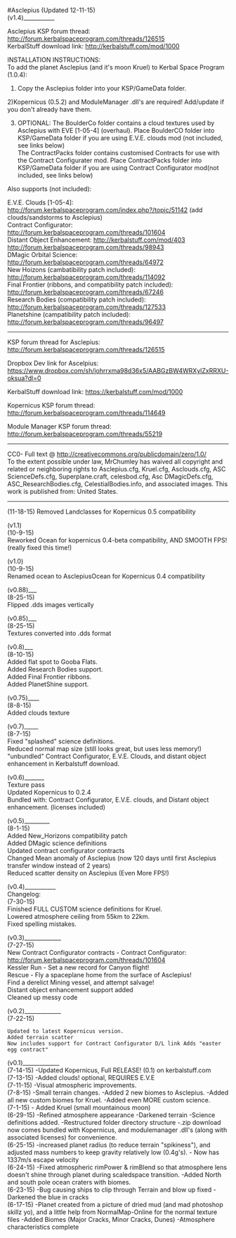 #Asclepius
(Updated 12-11-15)  
(v1.4)___________  
  
Asclepius KSP forum thread: http://forum.kerbalspaceprogram.com/threads/126515  
KerbalStuff download link: http://kerbalstuff.com/mod/1000  
  
  
  INSTALLATION INSTRUCTIONS:  
To add the planet Asclepius (and it's moon Kruel) to Kerbal Space Program (1.0.4):  
  
1) Copy the Asclepius folder into your KSP/GameData folder.  
  
2)Kopernicus (0.5.2) and ModuleManager .dll's are required! Add/update if you don't already have them. 
  
3) OPTIONAL:
The BoulderCo folder contains a cloud textures used by Asclepius with EVE [1-05-4] (overhaul). Place BoulderCO folder into KSP/GameData folder  if you are using E.V.E. clouds mod (not included, see links below)  
The ContractPacks folder contains customised Contracts for use with the Contract Configurater mod.   Place ContractPacks folder into KSP/GameData folder if you are using Contract Configurator mod(not included, see links below)  
  
  
   
   
    
Also supports (not included):  
  
E.V.E. Clouds [1-05-4]: http://forum.kerbalspaceprogram.com/index.php?/topic/51142 (add clouds/sandstorms to Asclepius)  
Contract Configurator: http://forum.kerbalspaceprogram.com/threads/101604   
Distant Object Enhancement: http://kerbalstuff.com/mod/403  http://forum.kerbalspaceprogram.com/threads/98943  
DMagic Orbital Science:  http://forum.kerbalspaceprogram.com/threads/64972  
New Hoizons (cambatibility patch included): http://forum.kerbalspaceprogram.com/threads/114092  
Final Frontier (ribbons, and compatibility patch included): http://forum.kerbalspaceprogram.com/threads/67246  
Research Bodies (compatibility patch included): http://forum.kerbalspaceprogram.com/threads/127533  
Planetshine (campatibility patch included): http://forum.kerbalspaceprogram.com/threads/96497  
  
_________________________________________________________________________________________

KSP forum thread for Asclepius: http://forum.kerbalspaceprogram.com/threads/126515  
  
Dropbox Dev link for Ascelpius: https://www.dropbox.com/sh/johrrxma98d36x5/AABGzBW4WRXylZxRRXU-oksua?dl=0  
  
KerbalStuff download link: https://kerbalstuff.com/mod/1000  
  
Kopernicus KSP forum thread: http://forum.kerbalspaceprogram.com/threads/114649  
  
Module Manager KSP forum thread:   http://forum.kerbalspaceprogram.com/threads/55219  
  
__________________________________________________________________________________________  
  
  
CC0- Full text @ http://creativecommons.org/publicdomain/zero/1.0/  
To the extent possible under law, MrChumley has waived all copyright and related or neighboring rights to Asclepius.cfg, Kruel.cfg, Asclouds.cfg, ASC ScienceDefs.cfg, Superplane.craft, celesbod.cfg, Asc DMagicDefs.cfg, ASC_ResearchBodies.cfg, CelestialBodies.info, and associated images. This work is published from: United States.  
  
____________________________________________________________________________________________

(11-18-15)
Removed Landclasses for Kopernicus 0.5 compatibility

(v1.1)  
(10-9-15)  
Reworked Ocean for kopernicus 0.4-beta compatibility, AND SMOOTH FPS! (really fixed this time!)  
  
(v1.0)  
(10-9-15)  
Renamed ocean to AsclepiusOcean for Kopernicus 0.4 compatibility  
  
(v0.88)___  
(8-25-15)  
Flipped .dds images vertically  
  
(v0.85)___  
(8-25-15)  
Textures converted into .dds format  
  
(v0.8)___  
(8-10-15)  
Added flat spot to Gooba Flats.  
Added Research Bodies support.  
Added Final Frontier ribbons.  
Added PlanetShine support.  
  
(v0.75)____  
(8-8-15)  
Added clouds texture  
  
(v0.7)_____  
(8-7-15)  
Fixed "splashed" science definitions.  
Reduced normal map size (still looks great, but uses less memory!)  
"unbundled" Contract Configurator, E.V.E. Clouds, and distant object enhancement in Kerbalstuff download.  
  
(v0.6)_______  
Texture pass  
Updated Kopernicus to 0.2.4  
Bundled with: Contract Configurator, E.V.E. clouds, and Distant object enhancement. (licenses included)  
  
(v0.5)_________  
(8-1-15)  
Added New_Horizons compatibility patch  
Added DMagic science definitions  
Updated contract configurator contracts  
Changed Mean anomaly of Asclepius (now 120 days until first Asclepius transfer window instead of 2 years)  
Reduced scatter density on Asclepius (Even More FPS!)  
  
(v0.4)___________  
Changelog:  
(7-30-15)   
Finished FULL CUSTOM science definitions for Kruel.  
Lowered atmosphere ceiling from 55km to 22km.  
Fixed spelling mistakes.  
  
(v0.3)_____________  
(7-27-15)  
    New Contract Configurator contracts - Contract Configurator:   http://forum.kerbalspaceprogram.com/threads/101604  
    Kessler Run - Set a new record for Canyon flight!  
    Rescue - Fly a spaceplane home from the surface of Asclepius!  
    Find a derelict Mining vessel, and attempt salvage!  
    Distant object enhancement support added  
    Cleaned up messy code  
  
(v0.2)_____________  
(7-22-15)  
  
    Updated to latest Kopernicus version.  
    Added terrain scatter  
    Now includes support for Contract Configurator D/L link Adds "easter egg contract"  
  
  
  
(v0.1)_____________  
(7-14-15) -Updated Kopernicus, Full RELEASE! (0.1) on kerbalstuff.com  
(7-13-15) -Added clouds! optional, REQUIRES E.V.E  
(7-11-15) -Visual atmospheric improvements.  
(7-8-15) -Small terrain changes. -Added 2 new biomes to Asclepius. -Added all new custom biomes for Kruel. -Added even MORE custom science.  
(7-1-15) - Added Kruel (small mountainous moon)  
(6-29-15) -Refined atmosphere appearance -Darkened terrain -Science definitions added. -Restructured folder directory structure -.zip download now comes bundled with Kopernicus, and modulemanager .dll's (along with associated licenses) for convenience.  
(6-25-15) -increased planet radius (to reduce terrain "spikiness"), and adjusted mass numbers to keep gravity relatively low (0.4g's). - Now has 1337m/s escape velocity  
(6-24-15) -Fixed atmospheric rimPower & rimBlend so that atmosphere lens doesn't shine through planet during scaledspace transition. -Added North and south pole ocean craters with biomes.  
(6-23-15) -Bug causing ships to clip through Terrain and blow up fixed -Darkened the blue in cracks  
(6-17-15) -Planet created from a picture of dried mud (and mad photoshop skillz yo), and a little help from NormalMap-Online for the normal texture files -Added Biomes (Major Cracks, Minor Cracks, Dunes) -Atmosphere characteristics complete  
